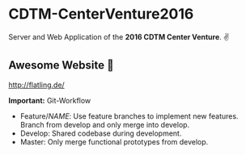 # CDTM-CenterVenture2016

Server and Web Application of the **2016 CDTM Center Venture**. ✌️

## Awesome Website 👾
http://flatling.de/

**Important:** Git-Workflow
- Feature/*NAME*: Use feature branches to implement new features. Branch from develop and only merge into develop.
- Develop: Shared codebase during development.
- Master: Only merge functional prototypes from develop.
